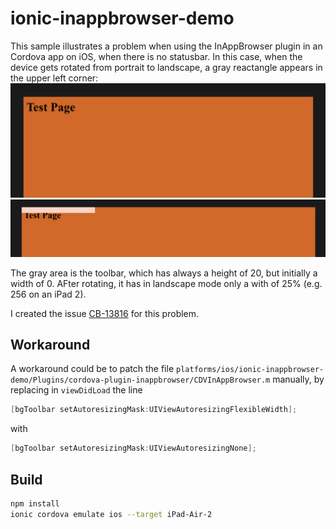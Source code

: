 # ionic-inappbrowser-demo

This sample illustrates a problem when using the InAppBrowser plugin in an Cordova app on iOS, when there is no statusbar. In this case, when the device gets rotated from portrait to landscape, a gray reactangle appears in the upper left corner:
![Portrait](docs/portrait.png)
![Landscape](docs/landscape.png)

The gray area is the toolbar, which has always a height of 20, but initially a width of 0. AFter rotating, it has in landscape mode only a with of 25% (e.g. 256 on an iPad 2).

I created the issue [CB-13816](https://issues.apache.org/jira/browse/CB-13816) for this problem.

## Workaround

A workaround could be to patch the file `platforms/ios/ionic-inappbrowser-demo/Plugins/cordova-plugin-inappbrowser/CDVInAppBrowser.m` manually, by replacing in `viewDidLoad` the line

```objective-c
[bgToolbar setAutoresizingMask:UIViewAutoresizingFlexibleWidth];
```

with

```objective-c
[bgToolbar setAutoresizingMask:UIViewAutoresizingNone];
```

## Build

```bash
npm install
ionic cordova emulate ios --target iPad-Air-2
```
